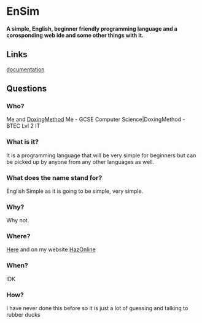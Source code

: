 # EnSim
#### A simple, English, beginner friendly programming language and a corosponding web ide and some other things with it.
## Links
<a href="https://haz001.github.io/EnSim/Documentation.html">documentation</a>
## Questions
### Who?
<a >Me</a> and <a href="https://github.com/DoxingMethod">DoxingMethod</a>
Me - GCSE Computer Science|DoxingMethod - BTEC Lvl 2 IT

### What is it?
It is a programming language that will be very simple for beginners but can be picked up by anyone from any other languages as well.
### What does the name stand for?
English Simple as it is going to be simple, very simple.
### Why?
Why not.
### Where?
<a href="https://haz001.github.io/EnSim/">Here</a> and on my website <a href="http://hazonline.co.uk">HazOnline</a>
### When?
IDK
### How?
I have never done this before so it is just a lot of guessing and <a >talking to rubber ducks</a>

